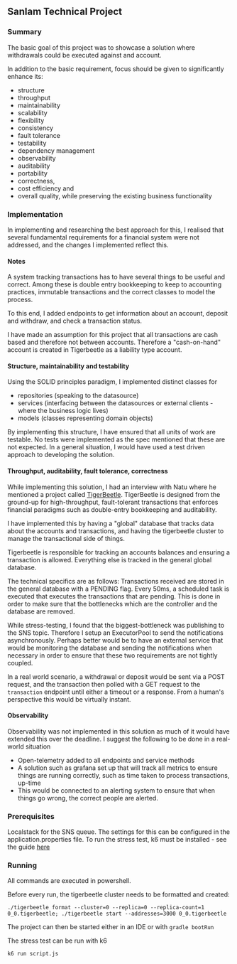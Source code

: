 ## Sanlam Technical Project
### Summary
The basic goal of this project was to showcase a solution where withdrawals could be executed against and account.

In addition to the basic requirement, focus should be given to significantly enhance its:
- structure 
- throughput
- maintainability
- scalability
- flexibility
- consistency
- fault
tolerance
- testability
- dependency management
- observability
- auditability
- portability
- correctness,
- cost efficiency and
- overall quality, while preserving the existing business functionality

### Implementation
In implementing and researching the best approach for this, I realised that several fundamental requirements for a financial system were not addressed, and the changes I implemented reflect this.

#### Notes
A system tracking transactions has to have several things to be useful and correct. Among these is double entry bookkeeping to keep to accounting practices, immutable transactions and the correct classes to model the process.

To this end, I added endpoints to get information about an account, deposit and withdraw, and check a transaction status.

I have made an assumption for this project that all transactions are cash based and therefore not between accounts. Therefore a "cash-on-hand" account is created in Tigerbeetle as a liability type account.

#### Structure, maintainability and testability
Using the SOLID principles paradigm, I implemented distinct classes for 
- repositories (speaking to the datasource)
- services (interfacing between the datasources or external clients - where the business logic lives)
- models (classes representing domain objects)

By implementing this structure, I have ensured that all units of work are testable. No tests were implemented as the spec mentioned that these are not expected. In a general situation, I would have used a test driven approach to developing the solution.

#### Throughput, auditability, fault tolerance, correctness
While implementing this solution, I had an interview with Natu where he mentioned a project called [TigerBeetle](https://tigerbeetle.com/). TigerBeetle is designed from the ground-up for high-throughput, fault-tolerant transactions that enforces financial paradigms such as double-entry bookkeeping and auditability.

I have implemented this by having a "global" database that tracks data about the accounts and transactions, and having the tigerbeetle cluster to manage the transactional side of things.

Tigerbeetle is responsible for tracking an accounts balances and ensuring a transaction is allowed. Everything else is tracked in the general global database.

The technical specifics are as follows:
Transactions received are stored in the general database with a PENDING flag. Every 50ms, a scheduled task is executed that executes the transactions that are pending. This is done in order to make sure that the bottlenecks which are the controller and the database are removed.

While stress-testing, I found that the biggest-bottleneck was publishing to the SNS topic. Therefore I setup an ExecutorPool to send the notifications asynchronously. Perhaps better would be to have an external service that would be monitoring the database and sending the notifications when necessary in order to ensure that these two requirements are not tightly coupled. 

In a real world scenario, a withdrawal or deposit would be sent via a POST request, and the transaction then polled with a GET request to the `transaction` endpoint until either a timeout or a response. From a human's perspective this would be virtually instant.

#### Observability
Observability was not implemented in this solution as much of it would have extended this over the deadline. I suggest the following to be done in a real-world situation
- Open-telemetry added to all endpoints and service methods
- A solution such as grafana set up that will track all metrics to ensure things are running correctly, such as time taken to process transactions, up-time
- This would be connected to an alerting system to ensure that when things go wrong, the correct people are alerted.

### Prerequisites
Localstack for the SNS queue. The settings for this can be configured in the application.properties file.
To run the stress test, k6 must be installed - see the guide [here](https://grafana.com/docs/k6/latest/get-started/running-k6/)

### Running
All commands are executed in powershell.

Before every run, the tigerbeetle cluster needs to be formatted and created:

```./tigerbeetle format --cluster=0 --replica=0 --replica-count=1 0_0.tigerbeetle; ./tigerbeetle start --addresses=3000 0_0.tigerbeetle```

The project can then be started either in an IDE or with ```gradle bootRun```

The stress test can be run with k6

```k6 run script.js```